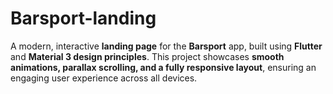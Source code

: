 # Barsport-landing
A modern, interactive **landing page** for the **Barsport** app, built using **Flutter** and **Material 3 design principles**. This project showcases **smooth animations, parallax scrolling, and a fully responsive layout**, ensuring an engaging user experience across all devices.  
